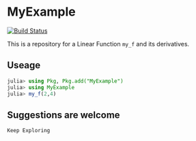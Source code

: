 # MyExample

[![Build Status](https://github.com/Saksham093/MyExample.jl/actions/workflows/CI.yml/badge.svg?branch=main)](https://github.com/Saksham093/MyExample.jl/actions/workflows/CI.yml?query=branch%3Amain)

This is a repository for a Linear Function `my_f` and its derivatives.

## Useage

```julia
julia> using Pkg, Pkg.add("MyExample")
julia> using MyExample
julia> my_f(2,4)
```

## Suggestions are welcome
`Keep Exploring`
